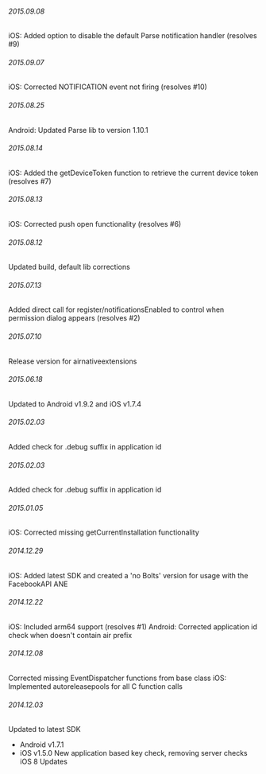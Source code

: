 

###### 2015.09.08

iOS: Added option to disable the default Parse notification handler (resolves #9)


###### 2015.09.07

iOS: Corrected NOTIFICATION event not firing (resolves #10)


###### 2015.08.25

Android: Updated Parse lib to version 1.10.1


###### 2015.08.14

iOS: Added the getDeviceToken function to retrieve the current device token (resolves #7)


###### 2015.08.13

iOS: Corrected push open functionality (resolves #6)


###### 2015.08.12

Updated build, default lib corrections


###### 2015.07.13

Added direct call for register/notificationsEnabled to control when permission dialog appears 
(resolves #2)


###### 2015.07.10

Release version for airnativeextensions


###### 2015.06.18

Updated to Android v1.9.2 and iOS v1.7.4


###### 2015.02.03

Added check for .debug suffix in application id


###### 2015.02.03

Added check for .debug suffix in application id


###### 2015.01.05

iOS: Corrected missing getCurrentInstallation functionality


###### 2014.12.29

iOS: Added latest SDK and created a 'no Bolts' version for usage with the FacebookAPI ANE


###### 2014.12.22

iOS: Included arm64 support (resolves #1) 
Android: Corrected application id check when doesn't contain air prefix


###### 2014.12.08

Corrected missing EventDispatcher functions from base class
iOS: Implemented autoreleasepools for all C function calls


###### 2014.12.03

Updated to latest SDK
- Android v1.7.1
- iOS v1.5.0 
New application based key check, removing server checks
iOS 8 Updates
